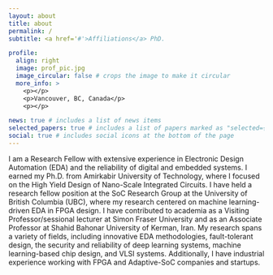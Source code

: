 ```yaml
---
layout: about
title: about
permalink: /
subtitle: <a href='#'>Affiliations</a> PhD.

profile:
  align: right
  image: prof_pic.jpg
  image_circular: false # crops the image to make it circular
  more_info: >
    <p></p>
    <p>Vancouver, BC, Canada</p>
    <p></p>

news: true # includes a list of news items
selected_papers: true # includes a list of papers marked as "selected={true}"
social: true # includes social icons at the bottom of the page
---
```

I am a Research Fellow with extensive experience in Electronic Design Automation (EDA) and the reliability of digital and embedded systems. I earned my Ph.D. from Amirkabir University of Technology, where I focused on the High Yield Design of Nano-Scale Integrated Circuits. I have held a research fellow position at the SoC Research Group at the University of British Columbia (UBC), where my research centered on machine learning-driven EDA in FPGA design. I have contributed to academia as a Visiting Professor/sessional lecturer at Simon Fraser University and as an Associate Professor at Shahid Bahonar University of Kerman, Iran. My research spans a variety of fields, including innovative EDA methodologies, fault-tolerant design, the security and reliability of deep learning systems, machine learning-based chip design, and VLSI systems.
Additionally, I have industrial experience working with FPGA and Adaptive-SoC companies and startups.

